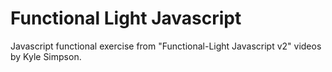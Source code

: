 # Functional Light Javascript

Javascript functional exercise from "Functional-Light Javascript v2" videos by Kyle Simpson.
